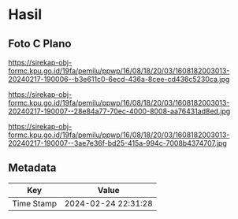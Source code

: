 # Hasil

## Foto C Plano

https://sirekap-obj-formc.kpu.go.id/19fa/pemilu/ppwp/16/08/18/20/03/1608182003013-20240217-190006--b3e611c0-6ecd-436a-8cee-cd436c5230ca.jpg

https://sirekap-obj-formc.kpu.go.id/19fa/pemilu/ppwp/16/08/18/20/03/1608182003013-20240217-190007--28e84a77-70ec-4000-8008-aa76431ad8ed.jpg

https://sirekap-obj-formc.kpu.go.id/19fa/pemilu/ppwp/16/08/18/20/03/1608182003013-20240217-190007--3ae7e36f-bd25-415a-994c-7008b4374707.jpg


## Metadata

| Key        | Value               |
| ---------- | ------------------- |
| Time Stamp | 2024-02-24 22:31:28 |



